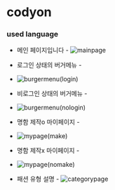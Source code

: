 # codyon

<h3>used language</h3>


- 메인 페이지입니다 -
![mainpage](https://user-images.githubusercontent.com/114225559/191999002-2243c23a-75f0-4146-9e2a-4d74e6a76581.png)


- 로그인 상태의 버거메뉴 -
- ![burgermenu(login)](https://user-images.githubusercontent.com/114225559/191998980-c2c17bd3-1b20-436f-ba8c-2c078ef3c4b7.png)


- 비로그인 상태의 버거메뉴 -
- ![burgermenu(nologin)](https://user-images.githubusercontent.com/114225559/191999128-04a13e3c-a0e7-43bc-93a3-54cc1f02bbb8.png)

- 명함 제작o 마이페이지 - 
- ![mypage(make)](https://user-images.githubusercontent.com/114225559/191999267-abd135d7-6935-4780-934b-a262fc3481bb.png)


- 명함 제작x 마이페이지 -
- ![mypage(nomake)](https://user-images.githubusercontent.com/114225559/191999351-d913cd51-23c9-4ed0-8a3c-68fd45aa0eec.png)


- 패션 유형 설명 -
![categorypage](https://user-images.githubusercontent.com/114225559/191999416-ca952824-1e55-43e4-ab17-1b0ad87a2577.png)
